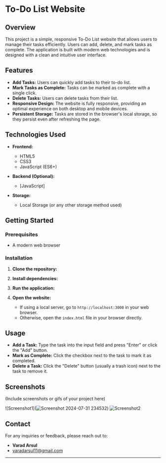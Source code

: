 # To-Do List Website

## Overview

This project is a simple, responsive To-Do List website that allows users to manage their tasks efficiently. Users can add, delete, and mark tasks as complete. The application is built with modern web technologies and is designed with a clean and intuitive user interface.

## Features

- **Add Tasks:** Users can quickly add tasks to their to-do list.
- **Mark Tasks as Complete:** Tasks can be marked as complete with a single click.
- **Delete Tasks:** Users can delete tasks from their list.
- **Responsive Design:** The website is fully responsive, providing an optimal experience on both desktop and mobile devices.
- **Persistent Storage:** Tasks are stored in the browser's local storage, so they persist even after refreshing the page.

## Technologies Used

- **Frontend:**
  - HTML5
  - CSS3
  - JavaScript (ES6+)
  
- **Backend (Optional):**
  - [JavaScript]
  
- **Storage:**
  - Local Storage (or any other storage method used)

## Getting Started

### Prerequisites

- A modern web browser

### Installation

1. **Clone the repository:**

2. **Install dependencies:**

3. **Run the application:**

4. **Open the website:**
   - If using a local server, go to `http://localhost:3000` in your web browser.
   - Otherwise, open the `index.html` file in your browser directly.

## Usage

- **Add a Task:** Type the task into the input field and press "Enter" or click the "Add" button.
- **Mark as Complete:** Click the checkbox next to the task to mark it as completed.
- **Delete a Task:** Click the "Delete" button (usually a trash icon) next to the task to remove it.

## Screenshots

(Include screenshots or gifs of your project here)

![Screenshot1](![Screenshot 2024-07-31 234532](https://github.com/user-attachments/assets/63aa8956-5e33-4e6f-bc00-1d43c927486c))
![Screenshot2](path-to-screenshot2)


## Contact

For any inquiries or feedback, please reach out to:

- **Varad Arsul**
- varadarsul11@gmail.com

---
